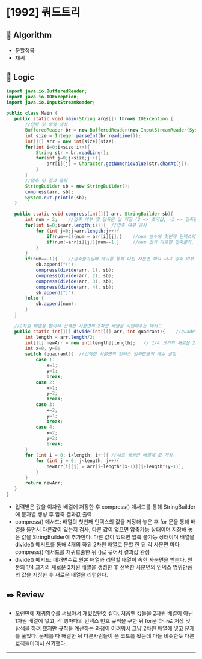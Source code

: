 # [1992] 쿼드트리
 
 ## :pushpin: **Algorithm**
 
- 분할정복
- 재귀
 
 ## :round_pushpin: **Logic**
 
 ```java
 import java.io.BufferedReader;
import java.io.IOException;
import java.io.InputStreamReader;

public class Main {
    public static void main(String args[]) throws IOException {
        //입력 및 배열 생성
        BufferedReader br = new BufferedReader(new InputStreamReader(System.in));
        int size = Integer.parseInt(br.readLine());
        int[][] arr = new int[size][size];
        for(int i=0;i<size;i++){
            String str = br.readLine();
            for(int j=0;j<size;j++){
                arr[i][j] = Character.getNumericValue(str.charAt(j));
            }
        }
        //압축 및 결과 출력
        StringBuilder sb = new StringBuilder();
        compress(arr, sb);
        System.out.println(sb);
    }

    public static void compress(int[][] arr, StringBuilder sb){
        int num = 2;    //압축 여부 및 압축된 값 저장 (2 => 초기값, -1 => 압축불가)
        for(int i=0;i<arr.length;i++){  //압축 여부 검사
            for (int j=0;j<arr.length;j++){
                if(num==2){num = arr[i][j];}    //num 변수에 첫번재 인덱스의 값 저장
                if(num!=arr[i][j]){num=-1;}     //num 값과 다르면 압축불가, num 에 -1 저장
            }
        }
        if(num==-1){    //압축불가일때 재귀를 통해 나뉜 사분면 마다 다시 압축 여부 검사
            sb.append("(");
            compress(divide(arr, 1), sb);
            compress(divide(arr, 2), sb);
            compress(divide(arr, 3), sb);
            compress(divide(arr, 4), sb);
            sb.append(")");
        }else {
            sb.append(num);
        }
    }

    //2차원 배열을 받아서 선택한 사분면의 2차원 배열을 리턴해주는 메서드
    public static int[][] divide(int[][] arr, int quadrant){    //quadrant 로 1,2,3,4 분면 중 하나 선택
        int length = arr.length/2;
        int[][] newArr = new int[length][length];   // 1/4 크기의 새로운 2차원 배열 생성
        int x=0, y=0;
        switch (quadrant){  //선택한 사분면의 인덱스 범위만큼의 배수 설정
            case 1:
                x=1;
                y=1;
                break;
            case 2:
                x=1;
                y=2;
                break;
            case 3:
                x=2;
                y=1;
                break;
            case 4:
                x=2;
                y=2;
                break;
        }
        for (int i = 0; i<length; i++){ //새로 생성한 배열에 값 저장
            for (int j = 0; j<length; j++){
                newArr[i][j] = arr[i+length*(x-1)][j+length*(y-1)];
            }
        }
        return newArr;
    }
}
 ```
 
 - 입력받은 값을 이차원 배열에 저장한 후 compress() 매서드를 통해 StringBuilder에 문자열 생성 후 압축 결과값 출력
 - compress() 메서드: 배열의 첫번째 인덱스의 값을 저장해 놓은 후 for 문을 통해 배열을 돌면서 다른값이 있는지 검사, 다른 값이 없으면 압축가능 상태이며 저장해 놓은 값을 StringBuilder에 추가한다. 다른 값이 있으면 압축 불가능 상태이며 배열을 divide() 메서드를 통해 4개의 하위 2차원 배열로 분할 한 뒤 각 사분면 마다 compress() 메서드를 재귀호출한 뒤 ()로 묶어서 결과값 완성
 - divide() 메서드: 매개변수로 원본 배열과 리턴할 배열이 속한 사분면을 받는다. 원본의 1/4 크기의 새로운 2차원 배열을 생성한 후 선택한 사분면의 인덱스 범위만큼의 값을 저장한 후 새로운 배열을 리턴한다.
 
 ## :black_nib: **Review**
 
 - 오랜만에 재귀함수를 써보아서 재밌었던것 같다. 처음엔 값들을 2차원 배열이 아닌 1차원 배열에 넣고, 각 행마다의 인덱스 번호 규칙을 구한 뒤 for문 하나로 저장 및 탐색을 하려 했지만 규칙을 계산하는 과정이 어려워서 그냥 2차원 배열에 넣고 문제를 풀었다. 문제를 다 해결한 뒤 다른사람들이 푼 코드를 봤는데 다들 비슷한듯 다른 로직들이여서 신기했다.
 ---